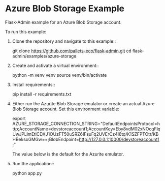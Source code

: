 # Azure Blob Storage Example

Flask-Admin example for an Azure Blob Storage account.

To run this example:

1. Clone the repository and navigate to this example::

    git clone https://github.com/pallets-eco/flask-admin.git
    cd flask-admin/examples/azure-storage

2. Create and activate a virtual environment::

    python -m venv venv
    source venv/bin/activate

3. Install requirements::

    pip install -r requirements.txt

4. Either run the Azurite Blob Storage emulator or create an actual Azure Blob Storage account. Set this environment variable:

    export AZURE_STORAGE_CONNECTION_STRING="DefaultEndpointsProtocol=http;AccountName=devstoreaccount1;AccountKey=Eby8vdM02xNOcqFlqUwJPLlmEtlCDXJ1OUzFT50uSRZ6IFsuFq2UVErCz4I6tq/K1SZFPTOtr/KBHBeksoGMGw==;BlobEndpoint=http://127.0.0.1:10000/devstoreaccount1;"

    The value below is the default for the Azurite emulator.

4. Run the application::

    python app.py
